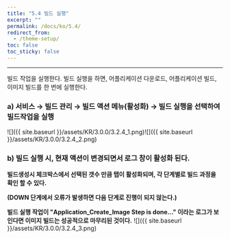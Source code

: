 ```yaml
---
title: "5.4 빌드 실행"
excerpt: ""
permalink: /docs/ko/5.4/
redirect_from:
  - /theme-setup/
toc: false
toc_sticky: false
---
```


---
빌드 작업을 실행한다. 빌드 실행을 하면, 어플리케이션 다운로드, 어플리케이션 빌드, 이미지 빌드를 한 번에 실행한다.

### a\) 서비스 → 빌드 관리 → 빌드 액션 메뉴\(활성화\) → 빌드 실행을 선택하여 빌드작업을 실행
![]({{ site.baseurl }}/assets/KR/3.0.0/3.2.4_1.png)![]({{ site.baseurl }}/assets/KR/3.0.0/3.2.4_2.png)

### b\) 빌드 실행 시, 현재 액션이 변경되면서 로그 창이 활성화 된다.

**빌드생성시 체크박스에서 선택된  갯수 만큼 탭이 활성화되며, 각 단계별로 빌드 과정을 확인 할 수 있다.**

**\(DOWN 단계에서 오류가 발생하면 다음 단계로 진행이 되지 않는다.\)**

**빌드 실행 작업이 "Application\_Create\_Image Step is done..." 이라는 로그가 보인다면 이미지 빌드는 성공적으로 마무리된 것이다.**
![]({{ site.baseurl }}/assets/KR/3.0.0/3.2.4_3.png)
